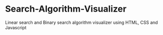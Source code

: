 # Search-Algorithm-Visualizer
Linear search and Binary search algorithm visualizer using HTML, CSS and Javascript
